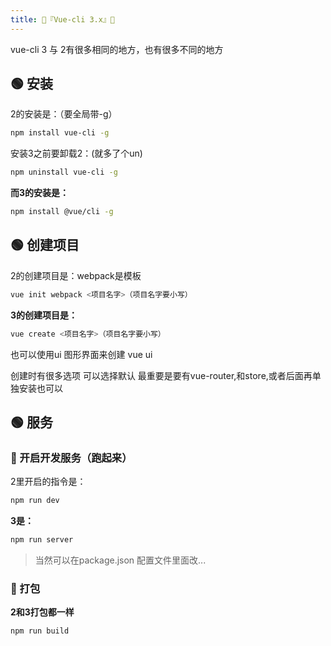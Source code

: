 ```yaml
---
title: 🍍『Vue-cli 3.x』🍍
---
```


vue-cli 3  与 2有很多相同的地方，也有很多不同的地方

## 🟢 安装
2的安装是：（要全局带-g）
```sh
npm install vue-cli -g
```
安装3之前要卸载2：(就多了个un)
```sh
npm uninstall vue-cli -g
```
**而3的安装是：**
```sh
npm install @vue/cli -g
```

## 🟢 创建项目
2的创建项目是：webpack是模板
```sh
vue init webpack <项目名字>（项目名字要小写）
```
**3的创建项目是：**
```sh
vue create <项目名字>（项目名字要小写）
```
也可以使用ui 图形界面来创建
vue ui

创建时有很多选项
可以选择默认
最重要是要有vue-router,和store,或者后面再单独安装也可以

## 🟢 服务
### 🔵 开启开发服务（跑起来）
2里开启的指令是：
```sh
npm run dev
```
**3是：**
```sh
npm run server
```
>当然可以在package.json 配置文件里面改...

### 🔵 打包
**2和3打包都一样**
```sh
npm run build
```

